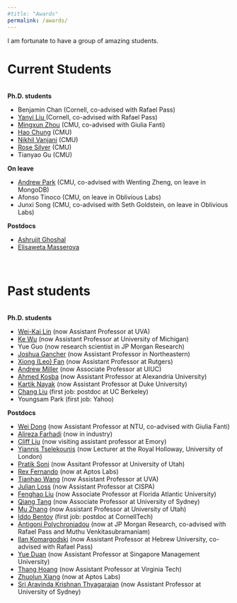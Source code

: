 ```yaml
---
#title: "Awards"
permalink: /awards/
---
```


I am fortunate to have a group of amazing students.  


Current Students
======

<br> 
<b>Ph.D. students</b>

<ul>
<li>
Benjamin Chan (Cornell, co-advised with Rafael Pass)
</li>

<li>
<a href="https://www.cs.cornell.edu/~yanyiliu/">
Yanyi Liu </a> (Cornell, co-advised with Rafael Pass)
</li>

<li>
<a href="https://wuwuz.github.io/">
Mingxun Zhou</a> (CMU, co-advised with Giulia Fanti)
</li>

<li>
<a href="https://chunghao.github.io/">
Hao Chung</a> (CMU)
</li>

<li>
<a href="https://nikhilvanjani.github.io/">
Nikhil Vanjani</a> (CMU)
</li>

<li>
<a href="https://rosesilver.github.io/">
Rose Silver</a> (CMU)
</li>

<li>
Tianyao Gu (CMU)
</li>
</ul>


<b> On leave </b>

<ul>
<li>
<a href="https://andyp223.github.io/">
Andrew Park</a> (CMU, co-advised with Wenting Zheng, on leave in MongoDB)
</li>

<li>
Afonso Tinoco (CMU, on leave in Oblivious Labs)
</li>

<li>
Junxi Song (CMU, co-advised with Seth Goldstein, on leave in Oblivious Labs)
</li>
</ul>

<b> Postdocs </b>

<ul>
<li>
<a href="https://www.cs.cmu.edu/~aghoshal/">
Ashrujit Ghoshal</a>
</li>
<li>
<a href="https://www.andrew.cmu.edu/user/elisawem/">
Elisaweta Masserova</a>
<br>
<br>
<br>
</li>

</ul>




Past students
======

<br>
<b> Ph.D. students </b>

<ul>
  <li>
    <a href="https://weikailin.github.io/">Wei-Kai Lin</a> (now Assistant Professor at UVA)
  </li>
  <li>
    <a href="https://kewucs.com/">Ke Wu</a>  (now Assistant Professor at University of Michigan)
  </li>
  <li>
    <a>Yue Guo</a>  (now research scientist in JP Morgan Research)
  </li>
  <li>
    <a href="https://gancher.dev/">Joshua Gancher</a>  (now Assistant Professor in Northeastern)
  </li>
  <li>
    <a href="https://leofanxiong.github.io/">Xiong (Leo) Fan</a> (now Assistant Professor at Rutgers)
  </li>
  <li>
    <a href="http://soc1024.ece.illinois.edu/">Andrew Miller</a> (now Associate Professor at UIUC)
  </li>
  <li>
    <a href="https://www.cs.umd.edu/~akosba/">Ahmed Kosba</a>  (now Assistant Professor at Alexandria University)
  </li>
  <li>
    <a href="https://users.cs.duke.edu/~kartik/">Kartik Nayak</a>  (now Assistant Professor at Duke University)
  </li>
  <li>
    <a href="https://www.cs.umd.edu/~liuchang/">Chang Liu</a> (first job: postdoc at UC Berkeley)
  </li>
  <li>
    <a>Youngsam Park</a> (first job: Yahoo)
  </li>
</ul>

<b>Postdocs</b>

<ul>
  <li>
    <a href="https://weidong.hk/">Wei Dong</a> (now Assistant Professor at NTU, co-advised with Giulia Fanti)
  </li>
  <li>
    <a href="http://www.afarhadi.com/">Alireza Farhadi</a> (now in industry)
  </li>
  <li>
    <a href="https://www.cs.princeton.edu/~sixuel/">Cliff Liu</a> (now visiting assistant professor at Emory)
  </li>
  <li>
    <a href="https://homepages.inf.ed.ac.uk/itseleko/">Yiannis Tselekounis</a> (now Lecturer at the Royal Holloway, University of London)
  </li>
  <li>
    <a href="https://www.cs.cmu.edu/~psoni/">Pratik Soni</a> (now Assitant Professor at University of Utah)
  </li>
  <li>
    <a href="https://rex1fernando.github.io/">Rex Fernando</a> (now at Aptos Labs)
  </li>
  <li>
    <a href="https://tianhao.wang/">Tianhao Wang</a> (now Assistant Professor at UVA)
  </li>
  <li>
    <a href="https://www.julianloss.com/">Julian Loss</a> (now Assistant Professor at CISPA)
  </li>
  <li>
    <a href="http://faculty.eng.fau.edu/fenghao/">Fenghao Liu</a> (now Associate Professor at Florida Atlantic University)
  </li>
  <li>
    <a href="https://web.njit.edu/~qiang/">Qiang Tang</a> (now Associate Professor at University of Sydney)
  </li>
  <li>
    <a href="https://sites.google.com/site/muzhang82/">Mu Zhang</a> (now Assistant Professor at University of Utah)
  </li>
  <li>
    <a href="https://www.cs.cornell.edu/~iddo/">Iddo Bentov</a> (first job: postdoc at CornellTech)
  </li>
  <li>
    <a href="http://www.cs.cornell.edu/~polychroniadou/">Antigoni Polychroniadou</a>  (now at JP Morgan Research, co-advised with Rafael Pass and Muthu Venkitasubramaniam)
  </li>
  <li>
    <a href="http://ilan.tech.cornell.edu/">Ilan Komargodski</a>  (now Assistant Professor at Hebrew University, co-advised with Rafael Pass)
  </li>
  <li>
    <a href="https://yueduan.github.io/">Yue Duan</a>  (now Assistant Professor at Singapore Management University)
  </li>
  <li>
    <a href="https://thanghoang.github.io/">Thang Hoang</a>   (now Assistant Professor at Virginia Tech)
  </li>
  <li>
    <a href="https://sites.google.com/site/danielxiangzl/">Zhuolun Xiang</a>  (now at Aptos Labs)
  </li>
  <li>
    <a href="https://sites.google.com/view/sak-thyagarajan">Sri Aravinda Krishnan Thyagarajan</a>  (now Assistant Professor at University of Sydney)
  </li>
</ul>
